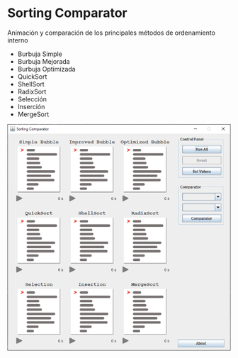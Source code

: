 # Sorting Comparator
Animación y comparación de los principales métodos de ordenamiento interno
* Burbuja Simple
* Burbuja Mejorada
* Burbuja Optimizada
* QuickSort
* ShellSort
* RadixSort
* Selección
* Inserción
* MergeSort


![frame](src/resources/image/frame.png)